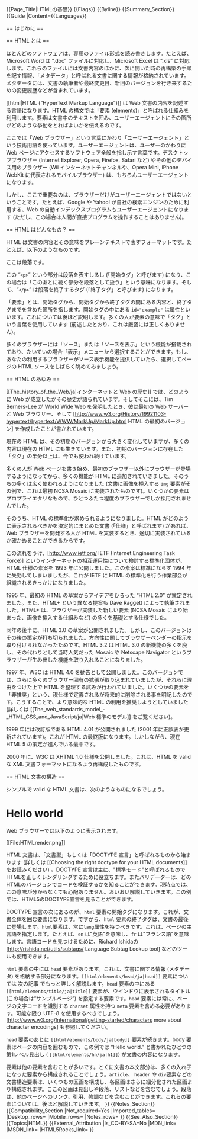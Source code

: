 {{Page_Title|HTMLの基礎}}
{{Flags}}
{{Byline}}
{{Summary_Section}}
{{Guide
|Content={{Languages}}

== はじめに ==

== HTML とは ==
 
ほとんどのソフトウェアは、専用のファイル形式を読み書きします。たとえば、Microsoft Word は “.doc” ファイルに対応し、Microsoft Excel は “.xls” に対応します。これらのファイルには文書内容のほかに、次に開いた時の再構築の手順を記す情報、「メタデータ」と呼ばれる文書に関する情報が格納されています。メタデータには、文書の執筆者や最終変更日、新旧のバージョンを行き来するための変更履歴などが含まれています。

[[html|HTML (“HyperText Markup Language”)]] は Web 文書の内容を記述する言語になります。HTML の構文では「要素 (elements)」と呼ばれる仕組みを利用します。要素は文書中のテキストを囲み、ユーザーエージェントにその箇所がどのような挙動をとればよいかを伝えるのです。

ここでは「Web ブラウザー」という言葉にかわり「ユーザーエージェント」という技術用語を使っています。ユーザーエージェントは、ユーザーのかわりに Web ページにアクセスするソフトウェア全般を指し示す言葉です。デスクトップブラウザー (Internet Explorer, Opera, Firefox, Safari など) やその他のデバイス用のブラウザー (Wii インターネットチャンネルや、Opera Mini, iPhone WebKit に代表されるモバイルブラウザー) は、もちろんユーザーエージェントになります。

しかし、ここで重要なのは、ブラウザーだけがユーザーエージェントではないということです。たとえば、Google や Yahoo! が自社の検索エンジンのために利用する、Web の自動インデックスプログラムもユーザーエージェントになります (ただし、この場合は人間が直接プログラムを操作することはありません)。

== HTML はどんなもの？ ==

HTML は文書の内容とその意味をプレーンテキストで表すフォーマットです。たとえば、以下のようなものです。

<syntaxhighlight lang="html5"><p id="example">ここは段落です。</p></syntaxhighlight>

この “<code>&lt;p&gt;</code>” という部分は段落を表すしるし (「開始タグ」と呼びます) になり、この場合は「このあとに続く部分を段落として扱う」という意味になります。そして、“<code>&lt;/p&gt;</code>” は段落を終了するタグ (「終了タグ」と呼びます) になります。

「要素」とは、開始タグから、開始タグから終了タグの間にある内容と、終了タグまでを含めた箇所を指します。開始タグの中にある <code>id="example"</code> は属性といいます。これについては後ほど説明します。多くの人が要素の意味で「タグ」という言葉を使用しています (前述したとおり、これは厳密には正しくありません)。
 
多くのブラウザーには「ソース」または「ソースを表示」という機能が搭載されており、たいていの場合「表示」メニューから選択することができます。もし、あなたの利用するブラウザーがソース表示機能を提供していたら、選択してページの HTML ソースをしばらく眺めてみましょう。


== HTML のあゆみ ==

[[The_history_of_the_Web/ja|インターネットと Web の歴史]] では、どのように Web が成立したかその歴史が語られています。そしてそこには、Tim Berners-Lee が World Wide Web を発明したとき、彼は最初の Web サーバーと Web ブラウザー、そして [http://www.w3.org/History/19921103-hypertext/hypertext/WWW/MarkUp/MarkUp.html HTML の最初のバージョン] を作成したことが書かれています。

現在の HTML は、その初期のバージョンから大きく変化していますが、多くの内容は現在の HTML にも生きています。また、初期のバージョンに存在した「タグ」の半分以上は、今でも使われ続けています。

多くの人が Web ページを書き始め、最初のブラウザー以外にブラウザーが登場するようになってから、多くの機能が HTML に追加されていきました。そのうちの多くは広く使われるようになりました (文書に画像を挿入する <code>img</code> 要素がその例で、これは最初 NCSA Mosaic に実装されたものです)。いくつかの要素はプロプライエタリなもので、ひとつふたつ程度のブラウザーでしか採用されませんでした。

そのうち、HTML の標準化が求められるようになりました。HTML がどのように表示されるべきかを決定的にまとめた文書 (「仕様」と呼ばれます) があれば、Web ブラウザーを開発する人が HTML を実装するとき、適切に実装されているか確かめることができるからです。

この流れをうけ、[http://www.ietf.org/ IETF (Internet Engineering Task Force)] というインターネットの相互運用性について検討する標準化団体が、HTML 仕様の素案を 1993 年に公開しました。この素案は標準にならず 1994 年に失効してしまいましたが、これが IETF に HTML の標準化を行う作業部会が組織されるきっかけになりました。

1995 年、最初の HTML の草案からアイデアをひろった “HTML 2.0” が策定されました。また、HTML+ という異なる提案も Dave Raggett によって執筆されました。HTML+ は、ブラウザーが実装した新しい要素 (NCSA Mosaic により始まった、画像を挿入する仕組みなど) の多くを基礎とする仕様でした。

同年の後半に、HTML 3.0 の草案が公開されました。しかし、このバージョンはその後の策定が打ち切られました。方向性に関してブラウザーベンダーの指示を取り付けられなかったためです。HTML 3.2 は HTML 3.0 の新機能の多くを廃し、その代わりとして当時人気だった Mosaic や Netscape Navigator というブラウザーが生み出した機能を取り入れることになりました。

1997 年、W3C は HTML 4.0 を勧告として公開しました。このバージョンでは、さらに多くのブラウザー固有の拡張が取り込まれていましたが、それらに理由をつけた上で HTML を整理する試みが行われていました。いくつかの要素を「非推奨」という、現仕様で定義されるが将来的に削除される事を明記したのです。こうすることで、より意味的な HTML の利用を推奨しようとしていました (詳しくは [[The_web_standards_model_-_HTML_CSS_and_JavaScript/ja|Web 標準のモデル]] をご覧ください)。

1999 年には改訂版である HTML 4.01 が公開されました (2001 年に正誤表が更新されています)。これが HTML の最終版になります。しかしながら、現在 HTML 5 の策定が進んでいる最中です。

2000 年に、W3C は XHTML 1.0 仕様を公開しました。これは、HTML を valid な XML 文書フォーマットになるよう再構成したものです。


== HTML 文書の構造 ==
 
シンプルで valid な HTML 文書は、次のようなものになるでしょう。

<syntaxhighlight lang="html5"><!DOCTYPE html>
<html lang="en">
  <head>
    <meta charset="utf-8">
    <title>Example page</title>
  </head>
  <body>
    <h1>Hello world</h1>
  </body>
</html></syntaxhighlight>

Web ブラウザーでは以下のように表示されます。

[[File:HTMLrender.png]]

HTML 文書は、「文書型」もしくは「DOCTYPE 宣言」と呼ばれるものから始まります (詳しくは [[Choosing the right doctype for your HTML documents]] をお読みください) 。DOCTYPE 宣言は主に、"標準モード"と呼ばれるものでHTMLを正しくレンダリングするために役立ちます。またバリデーターは、どのHTMLのバージョンでコードを検証するかを知ることができます。現時点では、この意味が分からなくても心配ありません。おいおい解説していきます。この例では、HTML5のDOCTYPE宣言を見ることができます。

DOCTYPE 宣言の次にあるのが、<code>html</code> 要素の開始タグになります。これが、文書全体を囲む要素になります。ですから、<code>html</code> 要素の終了タグは、文書の最後に登場します。<code>html</code>要素は、常に<code>lang</code>属性を持つべきです。これは、ページの主言語を指定します。たとえば、<code>en</code> は"英語"を意味し、<code>fr</code> は"フランス語"を意味します。言語コードを見つけるために、Richard Ishidaの [http://rishida.net/utils/subtags/ Language Subtag Lookup tool] などのツールも使用できます。

<code>html</code> 要素の中には <code>head</code> 要素があります。これは、文書に関する情報 (メタデータ) を格納する部分になります。<code>[[html/elements/head/ja|head]]</code> 要素については 次の記事 でもっと詳しく解説します。<code>head</code> 要素の中にある <code>[[html/elements/title/ja|title]]</code> 要素が、ウインドウに表示されるタイトル (この場合は“サンプルページ”) を指定する要素です。<code>head</code> 要素には常に、ページの文字コードを識別する <code>charset</code> 属性を持つ <code>meta</code> 要素を含める必要があります。可能な限り UTF-8 を使用するべきでしょう。[http://www.w3.org/International/getting-started/characters more about character encodings] も参照してください。

<code>head</code> 要素のあとに <code>[[html/elements/body/ja|body]]</code> 要素が続きます。body 要素はページの内容を囲むもので、この例では “Hello world.” と書かれたひとつの第1レベル見出し ( <code>[[html/elements/hn/ja|h1]]</code>) が文書の内容になります。

要素は他の要素を含むことが多いです。とくに文書の本文部分は、多くの入れ子になった要素から構成されることでしょう。<code>article</code>、 <code>header</code> や <code>div</code>要素などの文書構造要素は、いくつもの区画を構成し、各区画はさらに細分化された区画より構成されます。ここの区画は見出しや段落、リストなどを含むでしょう。段落は、他のページへのリンク、引用、強調などを含むことができます。これらの要素については、後ほど解説していきます。
}}
{{Notes_Section}}
{{Compatibility_Section
|Not_required=Yes
|Imported_tables=
|Desktop_rows=
|Mobile_rows=
|Notes_rows=
}}
{{See_Also_Section}}
{{Topics|HTML}}
{{External_Attribution
|Is_CC-BY-SA=No
|MDN_link=
|MSDN_link=
|HTML5Rocks_link=
}}